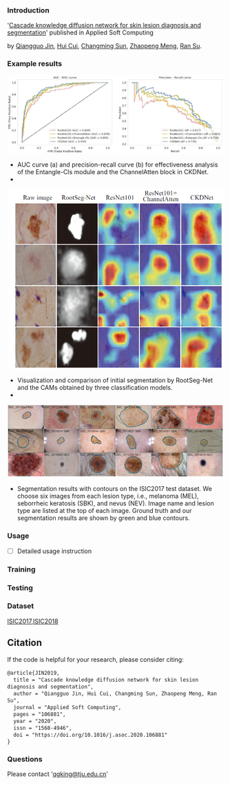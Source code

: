### Introduction

'[Cascade knowledge diffusion network for skin lesion diagnosis and segmentation](https://doi.org/10.1016/j.asoc.2020.106881)' published in Applied Soft Computing 

by [Qiangguo Jin](https://scholar.google.com/citations?user=USoKG48AAAAJ), [Hui Cui](https://scholars.latrobe.edu.au/display/lcui), [Changming Sun](https://vision-cdc.csiro.au/changming.sun/), [Zhaopeng Meng](http://cic.tju.edu.cn/info/1170/2451.htm), [Ran Su](http://www.escience.cn/people/suran/index.html). 

### Example results  

![](results/cls_res.png)
- AUC curve (a) and precision-recall curve (b) for effectiveness analysis of the Entangle-Cls module and the ChannelAtten block in
CKDNet.
- 
![](results/cls_res1.png)
- Visualization and comparison of initial segmentation by RootSeg-Net and the CAMs obtained by three classification models.
- 
![](results/seg_res.png)
- Segmentation results with contours on the ISIC2017 test dataset. We choose six images from each lesion type, i.e., melanoma (MEL),
seborrheic keratosis (SBK), and nevus (NEV). Image name and lesion type are listed at the top of each image. Ground truth and our segmentation
results are shown by green and blue contours.

### Usage
 - [ ] Detailed usage instruction
  
### Training

### Testing

### Dataset
[ISIC2017](https://challenge.isic-archive.com/landing/2017),[ISIC2018](https://challenge.isic-archive.com/landing/2018)

## Citation

If the code is helpful for your research, please consider citing:

  ```shell
  @article{JIN2019,
    title = "Cascade knowledge diffusion network for skin lesion diagnosis and segmentation",
    author = "Qiangguo Jin, Hui Cui, Changming Sun, Zhaopeng Meng, Ran Su",
    journal = "Applied Soft Computing",
    pages = "106881",
    year = "2020",
    issn = "1568-4946",
    doi = "https://doi.org/10.1016/j.asoc.2020.106881"
  }

  ```


### Questions

Please contact 'qgking@tju.edu.cn'

